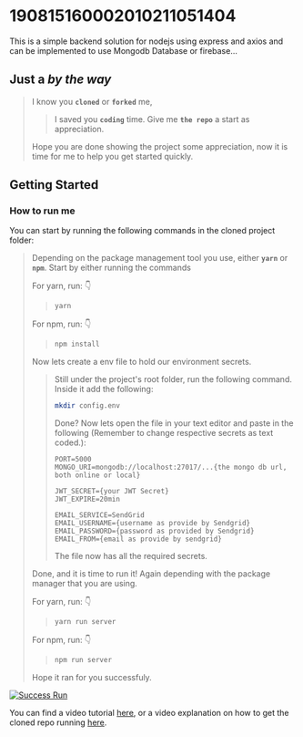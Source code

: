# 190815160002010211051404

This is a simple backend solution for nodejs using express and axios and can be implemented to use Mongodb Database or firebase...

## Just a _by the way_

> I know you **`cloned`** or **`forked`** me,
>
> > I saved you **`coding`** time. Give me **`the repo`** a start as appreciation.
>
> Hope you are done showing the project some appreciation, now it is time for me to help you get started quickly.

## Getting Started

### How to run me

You can start by running the following commands in the cloned project folder:

> Depending on the package management tool you use, either **`yarn`** or **`npm`**.
> Start by either running the commands
>
> For yarn, run: 👇
>
> > ```bash
> > yarn
> > ```
>
> For npm, run: 👇
>
> > ```bash
> > npm install
> > ```
>
> Now lets create a env file to hold our environment secrets.
>
> > Still under the project's root folder, run the following command.
> > Inside it add the following:
> >
> > ```bash
> > mkdir config.env
> > ```
> >
> > Done? Now lets open the file in your text editor and paste in the following (Remember to change respective secrets as text coded.):
> >
> > ```env
> > PORT=5000
> > MONGO_URI=mongodb://localhost:27017/...{the mongo db url, both online or local}
> >
> > JWT_SECRET={your JWT Secret}
> > JWT_EXPIRE=20min
> >
> > EMAIL_SERVICE=SendGrid
> > EMAIL_USERNAME={username as provide by Sendgrid}
> > EMAIL_PASSWORD={password as provided by Sendgrid}
> > EMAIL_FROM={email as provide by sendgrid}
> > ```
> >
> > The file now has all the required secrets.
>
> Done, and it is time to run it! Again depending with the package manager that you are using.
>
> For yarn, run: 👇
>
> > ```bash
> > yarn run server
> > ```
>
> For npm, run: 👇
>
> > ```bash
> > npm run server
> > ```
>
> Hope it ran for you successfuly.

[![Success Run]("https://github.com/hik8hik/hik8hik/blob/main/assets\images\general\github_snake.svg" "Run Success, Vs Code by Hik Hik")](https://www.hik8hik.github.io)

You can find a video tutorial [here](https://youtube.com), or a video explanation on how to get the cloned repo running [here](https://youtube.com).
